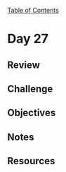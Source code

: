 
[Table of Contents](/README.md)

# Day 27

## Review

## Challenge

## Objectives

## Notes

## Resources
    